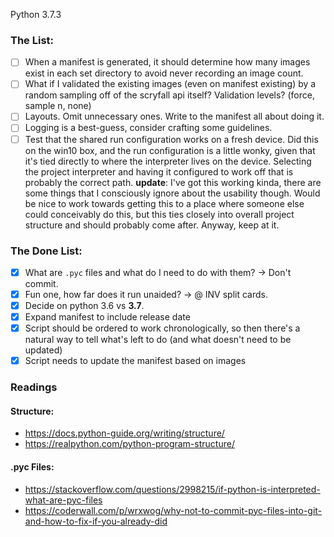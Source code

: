 
Python 3.7.3

### The List:

- [ ] When a manifest is generated, it should determine how many images exist in each set directory to avoid never recording an image count.
- [ ] What if I validated the existing images (even on manifest existing) by a random sampling off of the scryfall api itself? Validation levels? (force, sample n, none)
- [ ] Layouts. Omit unnecessary ones. Write to the manifest all about doing it.
- [ ] Logging is a best-guess, consider crafting some guidelines.
- [ ] Test that the shared run configuration works on a fresh device.
Did this on the win10 box, and the run configuration is a little wonky, given that it's tied directly to where the interpreter lives on the device. Selecting the project interpreter and having it configured to work off that is probably the correct path. **update**: I've got this working kinda, there are some things that I consciously ignore about the usability though. Would be nice to work towards getting this to a place where someone else could conceivably do this, but this ties closely into overall project structure and should probably come after. Anyway, keep at it.

### The Done List:

- [x] What are `.pyc` files and what do I need to do with them? -> Don't commit.
- [x] Fun one, how far does it run unaided? -> @ INV split cards.
- [x] Decide on python 3.6 vs **3.7**.
- [x] Expand manifest to include release date
- [x] Script should be ordered to work chronologically, so then there's a natural way to tell what's left to do (and what doesn't need to be updated)
- [x] Script needs to update the manifest based on images 

### Readings

#### Structure:
- https://docs.python-guide.org/writing/structure/
- https://realpython.com/python-program-structure/

#### .pyc Files:
- https://stackoverflow.com/questions/2998215/if-python-is-interpreted-what-are-pyc-files
- https://coderwall.com/p/wrxwog/why-not-to-commit-pyc-files-into-git-and-how-to-fix-if-you-already-did

